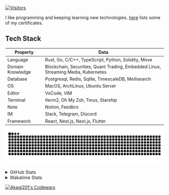 <!-- markdownlint-disable MD041 MD010 MD033 -->
[![Visitors](https://api.visitorbadge.io/api/daily?path=Akagi201%2FAkagi201&label=Visitors%20Today&countColor=%2337d67a)](https://visitorbadge.io/status?path=Akagi201%2FAkagi201)

I like programming and keeping learning new technologies. [here](https://github.com/Akagi201/blockchain) lists some of my certificates.

## Tech Stack

| Property         	| Data                                                                               	|
|------------------	|------------------------------------------------------------------------------------	|
| Language         	| Rust, Go, C/C++, TypeScript, Python, Solidity, Move                                 |
| Domain Knowledge 	| Blockchain, Securities, Quant Trading, Embedded Linux, Streaming Media, Kubernetes 	|
| Database         	| Postgresql, Redis, Sqlite, TimescaleDB, Meilisearch                                 |
| OS               	| MacOS, ArchLinux, Ubuntu Server                                                     |
| Editor           	| VsCode, VIM                                                                        	|
| Terminal          | Iterm2, Oh My Zsh, Tmux, Starship                                                   |
| Note             	| Notion, Feedbro                                                                    	|
| IM               	| Slack, Telegram, Discord                                                            |
| Framework         | React, Nest.js, Next.js, Flutter                                                   	|

[![github contribution grid snake animation](https://raw.githubusercontent.com/Akagi201/Akagi201/output/github-contribution-grid-snake.svg#gh-light-mode-only)](https://github.com/Akagi201)

<details>
<summary>GitHub Stats</summary>
  <a href="https://github.com/Akagi201"><img alt="Profile Detail" src="https://raw.githubusercontent.com/Akagi201/Akagi201/master/profile-summary-card-output/dracula/0-profile-details.svg" /></a>
  <a href="https://github.com/Akagi201"><img alt="Github Stats" src="https://raw.githubusercontent.com/Akagi201/Akagi201/master/profile-summary-card-output/dracula/3-stats.svg" /></a>
  <a href="https://github.com/Akagi201"><img alt="Lang By Commits" src="https://raw.githubusercontent.com/Akagi201/Akagi201/master/profile-summary-card-output/dracula/2-most-commit-language.svg" /></a>
</details>

<details>
<summary>Wakatime Stats</summary>
<br>

<!--START_SECTION:waka-->

```txt
From: 17 September 2023 - To: 24 September 2023

Total Time: 35 hrs 43 mins

Other        29 hrs 28 mins  ████████████████████▓░░░░   82.51 %
Rust         1 hr 57 mins    █▒░░░░░░░░░░░░░░░░░░░░░░░   05.48 %
sh           1 hr 39 mins    █░░░░░░░░░░░░░░░░░░░░░░░░   04.65 %
Python       1 hr 34 mins    █░░░░░░░░░░░░░░░░░░░░░░░░   04.41 %
JSON         20 mins         ▒░░░░░░░░░░░░░░░░░░░░░░░░   00.96 %
TOML         12 mins         ░░░░░░░░░░░░░░░░░░░░░░░░░   00.60 %
YAML         9 mins          ░░░░░░░░░░░░░░░░░░░░░░░░░   00.46 %
Solidity     7 mins          ░░░░░░░░░░░░░░░░░░░░░░░░░   00.34 %
Markdown     5 mins          ░░░░░░░░░░░░░░░░░░░░░░░░░   00.25 %
INI          3 mins          ░░░░░░░░░░░░░░░░░░░░░░░░░   00.17 %
```

<!--END_SECTION:waka-->

</details>

<a href="https://www.codewars.com/users/Akagi201"><img alt="Akagi201's Codewars" src="https://www.codewars.com/users/Akagi201/badges/small"></a>
